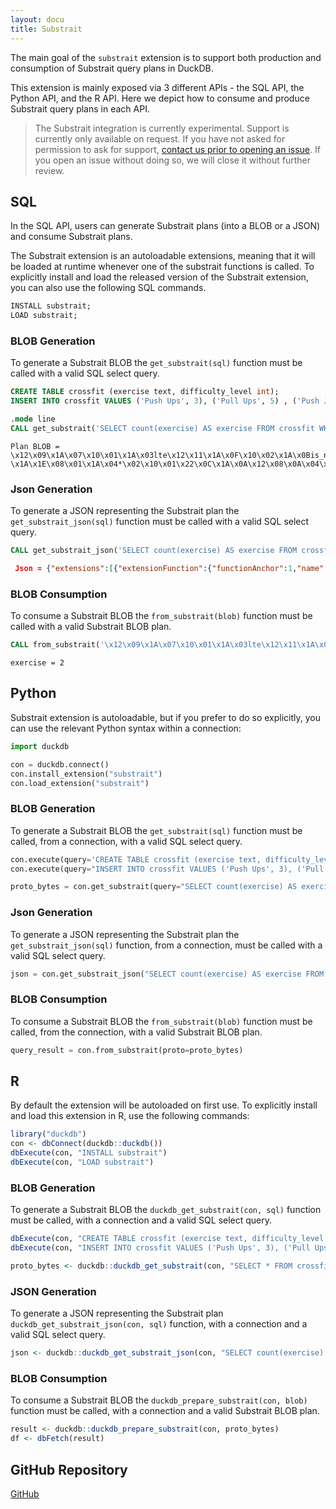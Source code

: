 ```yaml
---
layout: docu
title: Substrait
---
```


The main goal of the `substrait` extension is to support both production and consumption of Substrait query plans in DuckDB.

This extension is mainly exposed via 3 different APIs - the SQL API, the Python API, and the R API.
Here we depict how to consume and produce Substrait query plans in each API.

> The Substrait integration is currently experimental. Support is currently only available on request.
> If you have not asked for permission to ask for support, [contact us prior to opening an issue](https://duckdblabs.com/contact/).
> If you open an issue without doing so, we will close it without further review.

## SQL

In the SQL API, users can generate Substrait plans (into a BLOB or a JSON) and consume Substrait plans.

The Substrait extension is an autoloadable extensions, meaning that it will be loaded at runtime whenever one of the substrait functions is called. To explicitly install and load the released version of the Substrait extension, you can also use the following SQL commands.

```sql
INSTALL substrait;
LOAD substrait;
```

### BLOB Generation

To generate a Substrait BLOB the `get_substrait(sql)` function must be called with a valid SQL select query.
```sql
CREATE TABLE crossfit (exercise text, difficulty_level int);
INSERT INTO crossfit VALUES ('Push Ups', 3), ('Pull Ups', 5) , ('Push Jerk', 7), ('Bar Muscle Up', 10);
```
```sql
.mode line
CALL get_substrait('SELECT count(exercise) AS exercise FROM crossfit WHERE difficulty_level <= 5');
```
```text
Plan BLOB = \x12\x09\x1A\x07\x10\x01\x1A\x03lte\x12\x11\x1A\x0F\x10\x02\x1A\x0Bis_not_null\x12\x09\x1A\x07\x10\x03\x1A\x03and\x12\x0B\x1A\x09\x10\x04\x1A\x05count\x1A\xC8\x01\x12\xC5\x01\x0A\xB8\x01:\xB5\x01\x12\xA8\x01\x22\xA5\x01\x12\x94\x01\x0A\x91\x01\x12/\x0A\x08exercise\x0A\x10difficulty_level\x12\x11\x0A\x07\xB2\x01\x04\x08\x0D\x18\x01\x0A\x04*\x02\x10\x01\x18\x02\x1AJ\x1AH\x08\x03\x1A\x04\x0A\x02\x10\x01\x22\x22\x1A \x1A\x1E\x08\x01\x1A\x04*\x02\x10\x01\x22\x0C\x1A\x0A\x12\x08\x0A\x04\x12\x02\x08\x01\x22\x00\x22\x06\x1A\x04\x0A\x02(\x05\x22\x1A\x1A\x18\x1A\x16\x08\x02\x1A\x04*\x02\x10\x01\x22\x0C\x1A\x0A\x12\x08\x0A\x04\x12\x02\x08\x01\x22\x00\x22\x06\x0A\x02\x0A\x00\x10\x01:\x0A\x0A\x08crossfit\x1A\x00\x22\x0A\x0A\x08\x08\x04*\x04:\x02\x10\x01\x1A\x08\x12\x06\x0A\x02\x12\x00\x22\x00\x12\x08exercise2\x0A\x10\x18*\x06DuckDB
```

### Json Generation

To generate a JSON representing the Substrait plan the `get_substrait_json(sql)` function must be called with a valid SQL select query.
```sql
CALL get_substrait_json('SELECT count(exercise) AS exercise FROM crossfit WHERE difficulty_level <= 5');
```
```json
 Json = {"extensions":[{"extensionFunction":{"functionAnchor":1,"name":"lte"}},{"extensionFunction":{"functionAnchor":2,"name":"is_not_null"}},{"extensionFunction":{"functionAnchor":3,"name":"and"}},{"extensionFunction":{"functionAnchor":4,"name":"count"}}],"relations":[{"root":{"input":{"project":{"input":{"aggregate":{"input":{"read":{"baseSchema":{"names":["exercise","difficulty_level"],"struct":{"types":[{"varchar":{"length":13,"nullability":"NULLABILITY_NULLABLE"}},{"i32":{"nullability":"NULLABILITY_NULLABLE"}}],"nullability":"NULLABILITY_REQUIRED"}},"filter":{"scalarFunction":{"functionReference":3,"outputType":{"bool":{"nullability":"NULLABILITY_NULLABLE"}},"arguments":[{"value":{"scalarFunction":{"functionReference":1,"outputType":{"i32":{"nullability":"NULLABILITY_NULLABLE"}},"arguments":[{"value":{"selection":{"directReference":{"structField":{"field":1}},"rootReference":{}}}},{"value":{"literal":{"i32":5}}}]}}},{"value":{"scalarFunction":{"functionReference":2,"outputType":{"i32":{"nullability":"NULLABILITY_NULLABLE"}},"arguments":[{"value":{"selection":{"directReference":{"structField":{"field":1}},"rootReference":{}}}}]}}}]}},"projection":{"select":{"structItems":[{}]},"maintainSingularStruct":true},"namedTable":{"names":["crossfit"]}}},"groupings":[{}],"measures":[{"measure":{"functionReference":4,"outputType":{"i64":{"nullability":"NULLABILITY_NULLABLE"}}}}]}},"expressions":[{"selection":{"directReference":{"structField":{}},"rootReference":{}}}]}},"names":["exercise"]}}],"version":{"minorNumber":24,"producer":"DuckDB"}}
```

### BLOB Consumption

To consume a Substrait BLOB the `from_substrait(blob)` function must be called with a valid Substrait BLOB plan.
```sql
CALL from_substrait('\x12\x09\x1A\x07\x10\x01\x1A\x03lte\x12\x11\x1A\x0F\x10\x02\x1A\x0Bis_not_null\x12\x09\x1A\x07\x10\x03\x1A\x03and\x12\x0B\x1A\x09\x10\x04\x1A\x05count\x1A\xC8\x01\x12\xC5\x01\x0A\xB8\x01:\xB5\x01\x12\xA8\x01\x22\xA5\x01\x12\x94\x01\x0A\x91\x01\x12/\x0A\x08exercise\x0A\x10difficulty_level\x12\x11\x0A\x07\xB2\x01\x04\x08\x0D\x18\x01\x0A\x04*\x02\x10\x01\x18\x02\x1AJ\x1AH\x08\x03\x1A\x04\x0A\x02\x10\x01\x22\x22\x1A \x1A\x1E\x08\x01\x1A\x04*\x02\x10\x01\x22\x0C\x1A\x0A\x12\x08\x0A\x04\x12\x02\x08\x01\x22\x00\x22\x06\x1A\x04\x0A\x02(\x05\x22\x1A\x1A\x18\x1A\x16\x08\x02\x1A\x04*\x02\x10\x01\x22\x0C\x1A\x0A\x12\x08\x0A\x04\x12\x02\x08\x01\x22\x00\x22\x06\x0A\x02\x0A\x00\x10\x01:\x0A\x0A\x08crossfit\x1A\x00\x22\x0A\x0A\x08\x08\x04*\x04:\x02\x10\x01\x1A\x08\x12\x06\x0A\x02\x12\x00\x22\x00\x12\x08exercise2\x0A\x10\x18*\x06DuckDB'::BLOB);
```
```text
exercise = 2
```

## Python

Substrait extension is autoloadable, but if you prefer to do so explicitly, you can use the relevant Python syntax within a connection:
```python
import duckdb

con = duckdb.connect()
con.install_extension("substrait")
con.load_extension("substrait")
```

### BLOB Generation

To generate a Substrait BLOB the `get_substrait(sql)` function must be called, from a connection, with a valid SQL select query.
```python
con.execute(query='CREATE TABLE crossfit (exercise text, difficulty_level int)')
con.execute(query="INSERT INTO crossfit VALUES ('Push Ups', 3), ('Pull Ups', 5) , ('Push Jerk', 7), ('Bar Muscle Up', 10)")

proto_bytes = con.get_substrait(query="SELECT count(exercise) AS exercise FROM crossfit WHERE difficulty_level <= 5").fetchone()[0]
```


### Json Generation

To generate a JSON representing the Substrait plan the `get_substrait_json(sql)` function, from a connection, must be called with a valid SQL select query.
```python
json = con.get_substrait_json("SELECT count(exercise) AS exercise FROM crossfit WHERE difficulty_level <= 5").fetchone()[0]
```

### BLOB Consumption

To consume a Substrait BLOB the `from_substrait(blob)` function must be called, from the connection, with a valid Substrait BLOB plan.
```python
query_result = con.from_substrait(proto=proto_bytes)
```

## R

By default the extension will be autoloaded on first use. To explicitly install and load this extension in R, use the following commands:

```r
library("duckdb")
con <- dbConnect(duckdb::duckdb())
dbExecute(con, "INSTALL substrait")
dbExecute(con, "LOAD substrait")
```

### BLOB Generation

To generate a Substrait BLOB the `duckdb_get_substrait(con, sql)` function must be called, with a connection and a valid SQL select query.
```r
dbExecute(con, "CREATE TABLE crossfit (exercise text, difficulty_level int)")
dbExecute(con, "INSERT INTO crossfit VALUES ('Push Ups', 3), ('Pull Ups', 5) , ('Push Jerk', 7), ('Bar Muscle Up', 10)")

proto_bytes <- duckdb::duckdb_get_substrait(con, "SELECT * FROM crossfit LIMIT 5")
```

### JSON Generation

To generate a JSON representing the Substrait plan `duckdb_get_substrait_json(con, sql)` function, with a connection and a valid SQL select query.
```r
json <- duckdb::duckdb_get_substrait_json(con, "SELECT count(exercise) AS exercise FROM crossfit WHERE difficulty_level <= 5")
```

### BLOB Consumption

To consume a Substrait BLOB the `duckdb_prepare_substrait(con, blob)` function must be called, with a connection and a valid Substrait BLOB plan.
```r
result <- duckdb::duckdb_prepare_substrait(con, proto_bytes)
df <- dbFetch(result)
```

## GitHub Repository

[<span class="github">GitHub</span>](https://github.com/duckdblabs/substrait)
